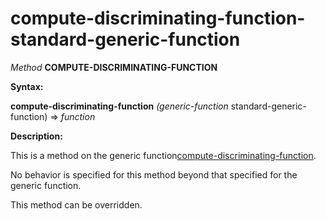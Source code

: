compute-discriminating-function-standard-generic-function
=========================================================

*Method* **COMPUTE-DISCRIMINATING-FUNCTION**

**Syntax:**

**compute-discriminating-function** *(generic-function* standard-generic-function) => *function*

**Description:**

This is a method on the generic function[compute-discriminating-function](/meta-object-protocol/compute-discriminating-function).

No behavior is specified for this method beyond that specified for the generic function.

This method can be overridden.
